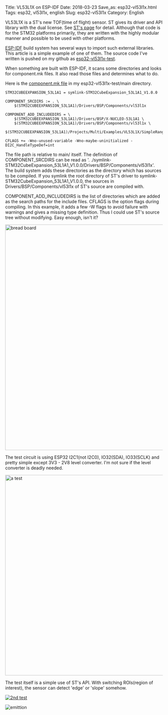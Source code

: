 Title: VL53L1X on ESP-IDF
Date: 2018-03-23
Save_as: esp32-vl53l1x.html
Tags: esp32, vl53l1x, english
Slug: esp32-vl53l1x
Category: English

<meta name="twitter:card" content="summary" />
<meta name="twitter:site" content="@1gkojima" />
<meta property="og:url" content="https://kazkojima.github.io/esp32-vl53l1x.html" />
<meta property="og:title" content="VL53L1X on ESP-IDF" />
<meta property="og:description" content="A simple example which uses ST's driver of VL53L1X with ESP-IDF." />

VL53L1X is a ST's new TOF(time of flight) sensor. ST gives its driver and API library with the dual license. See [ST's page](http://www.st.com/en/ecosystems/x-cube-53l1a1.html) for detail. Although that code is for the STM32 platforms primarily, they are written with the highly modular manner and possible to be used with other platforms.

[ESP-IDF](https://github.com/espressif/esp-idf) build system has several ways to import such external libraries. This article is a simple example of one of them. The source code I've written is pushed on my github as [esp32-vl53l1x-test](https://github.com/kazkojima/esp32-vl53l1x-test).

When something are built with ESP-IDF, it scans some directories and looks for component.mk files. It also read those files and determines what to do.

Here is the [component.mk file](https://github.com/kazkojima/esp32-vl53l1x-test/blob/master/main/component.mk) in my esp32-vl53l1x-test/main directory.

```
STM32CUBEEXPANSION_53L1A1 = symlink-STM32CubeExpansion_53L1A1_V1.0.0

COMPONENT_SRCDIRS := . \
	$(STM32CUBEEXPANSION_53L1A1)/Drivers/BSP/Components/vl53l1x

COMPONENT_ADD_INCLUDEDIRS = \
	$(STM32CUBEEXPANSION_53L1A1)/Drivers/BSP/X-NUCLEO-53L1A1 \
	$(STM32CUBEEXPANSION_53L1A1)/Drivers/BSP/Components/vl53l1x \
	$(STM32CUBEEXPANSION_53L1A1)/Projects/Multi/Examples/VL53L1X/SimpleRangingExamples/Inc

CFLAGS += -Wno-unused-variable -Wno-maybe-uninitialized -DI2C_HandleTypeDef=int
```

The file path is relative to main/ itself. The definition of COMPONENT_SRCDIRS can be read as '. ./symlink-STM32CubeExpansion_53L1A1_V1.0.0/Drivers/BSP/Components/vl53l1x'. The build system adds these directories as the directory which has sources to be compiled. If you symlink the root directory of ST's driver to symlink-STM32CubeExpansion_53L1A1_V1.0.0, the sources in Drivers/BSP/Components/vl53l1x of ST's source are compiled with.

COMPONENT_ADD_INCLUDEDIRS is the list of directories which are added as the search paths for the include files. CFLAGS is the option flags during compiling. In this example, it adds a few -W flags to avoid failure with warnings and gives a missing type definition. Thus I could use ST's source tree without modifying. Easy enough, isn't it?

<img src="{filename}/images/vl53l1x.png" alt="bread board" width="720">

The test circuit is using ESP32 I2C1(not I2C0), IO32(SDA), IO33(SCLK) and pretty simple except 3V3 - 2V8 level converter. I'm not sure if the level converter is deadly needed.

<img src="{filename}/images/alternative-ROI.png" alt="a test" width="640">

The test itself is a simple use of ST's API. With switching ROIs(region of interest), the sensor can detect 'edge' or 'slope' somehow.

[![2nd test]({filename}/images/switching-ROI-2.png)](https://youtu.be/HekUzrfqgoY)

<img src="{filename}/images/vl53l1x-emit.jpg" alt="emittion">
